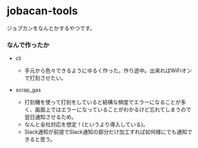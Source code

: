 jobacan-tools
===

ジョブカンをなんとかするやつです。

### なんで作ったか

- cli
  - 手元から色々できるようにゆるく作った。作り途中。出来ればWiFiオンで打刻させたい。

- scrap_gas
  - 打刻機を使って打刻をしていると結構な頻度でエラーになることが多く、画面上ではエラーになっていることがわかるけど忘れてしまうので翌日通知させるため。  
  - なんと全社対応を想定！(というより導入している)。   
  - Slack通知が前提でSlack通知の部分だけ加工すれば如何様にでも通知できると思う。
